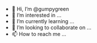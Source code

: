 - 👋 Hi, I’m @gumpygreen
- 👀 I’m interested in ...
- 🌱 I’m currently learning ...
- 💞️ I’m looking to collaborate on ...
- 📫 How to reach me ...

<!---
gumpygreen/gumpygreen is a ✨ special ✨ repository because its `README.md` (this file) appears on your GitHub profile.
You can click the Preview link to take a look at your changes.
--->
